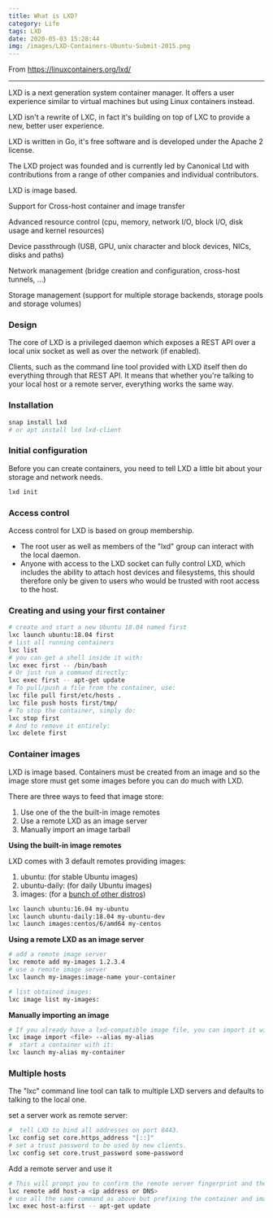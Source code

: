 ```yaml
---
title: What is LXD?
category: Life
tags: LXD
date: 2020-05-03 15:28:44
img: /images/LXD-Containers-Ubuntu-Submit-2015.png
---
```


From https://linuxcontainers.org/lxd/

---

LXD is a next generation system container manager. It offers a user experience similar to virtual machines but using Linux containers instead.

LXD isn't a rewrite of LXC, in fact it's building on top of LXC to provide a new, better user experience. 

LXD is written in Go, it's free software and is developed under the Apache 2 license.

The LXD project was founded and is currently led by Canonical Ltd with contributions from a range of other companies and individual contributors.

LXD is image based.

Support for Cross-host container and image transfer

Advanced resource control (cpu, memory, network I/O, block I/O, disk usage and kernel resources)

Device passthrough (USB, GPU, unix character and block devices, NICs, disks and paths)

Network management (bridge creation and configuration, cross-host tunnels, ...)

Storage management (support for multiple storage backends, storage pools and storage volumes)

### Design

The core of LXD is a privileged daemon which exposes a REST API over a local unix socket as well as over the network (if enabled).

Clients, such as the command line tool provided with LXD itself then do everything through that REST API. It means that whether you're talking to your local host or a remote server, everything works the same way.

### Installation

```bash
snap install lxd
# or apt install lxd lxd-client
```

### Initial configuration
Before you can create containers, you need to tell LXD a little bit about your storage and network needs.

```bash
lxd init
```

### Access control
Access control for LXD is based on group membership.

* The root user as well as members of the "lxd" group can interact with the local daemon.
* Anyone with access to the LXD socket can fully control LXD, which includes the ability to attach host devices and filesystems, this should therefore only be given to users who would be trusted with root access to the host.

### Creating and using your first container

```bash
# create and start a new Ubuntu 18.04 named first
lxc launch ubuntu:18.04 first
# list all running containers
lxc list
# you can get a shell inside it with:
lxc exec first -- /bin/bash
# Or just run a command directly:
lxc exec first -- apt-get update
# To pull/push a file from the container, use:
lxc file pull first/etc/hosts .
lxc file push hosts first/tmp/
# To stop the container, simply do:
lxc stop first
# And to remove it entirely:
lxc delete first
```

### Container images
LXD is image based. Containers must be created from an image and so the image store must get some images before you can do much with LXD.

There are three ways to feed that image store:

1. Use one of the the built-in image remotes
2. Use a remote LXD as an image server
3. Manually import an image tarball

**Using the built-in image remotes**

LXD comes with 3 default remotes providing images:

1. ubuntu: (for stable Ubuntu images)
2. ubuntu-daily: (for daily Ubuntu images)
3. images: (for a [bunch of other distros](https://images.linuxcontainers.org/))

```bash
lxc launch ubuntu:16.04 my-ubuntu
lxc launch ubuntu-daily:18.04 my-ubuntu-dev
lxc launch images:centos/6/amd64 my-centos
```

**Using a remote LXD as an image server**

```bash
# add a remote image server
lxc remote add my-images 1.2.3.4
# use a remote image server
lxc launch my-images:image-name your-container

# list obtained images:
lxc image list my-images:
```

**Manually importing an image**

```bash
# If you already have a lxd-compatible image file, you can import it with:
lxc image import <file> --alias my-alias
#  start a container with it:
lxc launch my-alias my-container
```

### Multiple hosts
The "lxc" command line tool can talk to multiple LXD servers and defaults to talking to the local one.

set a server work as remote server:

```bash
#  tell LXD to bind all addresses on port 8443. 
lxc config set core.https_address "[::]"
# set a trust password to be used by new clients.
lxc config set core.trust_password some-password
```

Add a remote server and use it

```bash
# This will prompt you to confirm the remote server fingerprint and then ask you for the password.
lxc remote add host-a <ip address or DNS>
# use all the same command as above but prefixing the container and images name with the remote host like:
lxc exec host-a:first -- apt-get update
```

